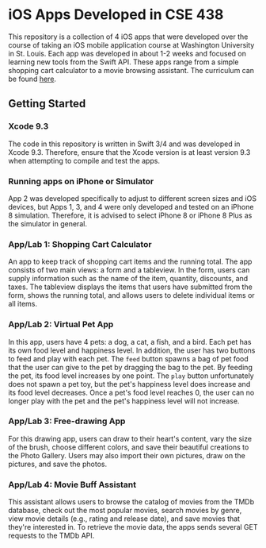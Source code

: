 # iOS Apps Developed in CSE 438
This repository is a collection of 4 iOS apps that were developed over the course of taking an iOS mobile application course at Washington University in St. Louis. Each app was developed in about 1-2 weeks and focused on learning new tools from the Swift API. These apps range from a simple shopping cart calculator to a movie browsing assistant. The curriculum can be found [here](https://www.arl.wustl.edu/~todd/cse438/index.html).

## Getting Started
### Xcode 9.3
The code in this repository is written in Swift 3/4 and was developed in Xcode 9.3. Therefore, ensure that the Xcode version is at least version 9.3 when attempting to compile and test the apps. 
### Running apps on iPhone or Simulator 
App 2 was developed specifically to adjust to different screen sizes and iOS devices, but Apps 1, 3, and 4 were only developed and tested on an iPhone 8 simulation. Therefore, it is advised to select iPhone 8 or iPhone 8 Plus as the simulator in general. 

### App/Lab 1: Shopping Cart Calculator
An app to keep track of shopping cart items and the running total. The app consists of two main views: a form and a tableview. In the form, users can supply information such as the name of the item, quantity, discounts, and taxes. The tableview displays the items that users have submitted from the form, shows the running total, and allows users to delete individual items or all items.

### App/Lab 2: Virtual Pet App
In this app, users have 4 pets: a dog, a cat, a fish, and a bird. Each pet has its own food level and happiness level. In addition, the user has two buttons to feed and play with each pet. The `feed` button spawns a bag of pet food that the user can give to the pet by dragging the bag to the pet. By feeding the pet, its food level increases by one point. The `play` button unfortunately does not spawn a pet toy, but the pet's happiness level does increase and its food level decreases. Once a pet's food level reaches 0, the user can no longer play with the pet and the pet's happiness level will not increase.

### App/Lab 3: Free-drawing App
For this drawing app, users can draw to their heart's content, vary the size of the brush, choose different colors, and save their beautiful creations to the Photo Gallery. Users may also import their own pictures, draw on the pictures, and save the photos. 

### App/Lab 4: Movie Buff Assistant
This assistant allows users to browse the catalog of movies from the TMDb database, check out the most popular movies, search movies by genre, view movie details (e.g., rating and release date), and save movies that they're interested in. To retrieve the movie data, the apps sends several GET requests to the TMDb API. 
